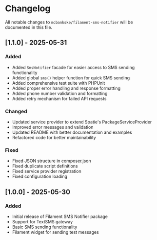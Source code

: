 # Changelog

All notable changes to `mcbankske/filament-sms-notifier` will be documented in this file.

## [1.1.0] - 2025-05-31

### Added
- Added `SmsNotifier` facade for easier access to SMS sending functionality
- Added global `sms()` helper function for quick SMS sending
- Added comprehensive test suite with PHPUnit
- Added proper error handling and response formatting
- Added phone number validation and formatting
- Added retry mechanism for failed API requests

### Changed
- Updated service provider to extend Spatie's PackageServiceProvider
- Improved error messages and validation
- Updated README with better documentation and examples
- Refactored code for better maintainability

### Fixed
- Fixed JSON structure in composer.json
- Fixed duplicate script definitions
- Fixed service provider registration
- Fixed configuration loading

## [1.0.0] - 2025-05-30

### Added
- Initial release of Filament SMS Notifier package
- Support for TextSMS gateway
- Basic SMS sending functionality
- Filament widget for sending test messages
